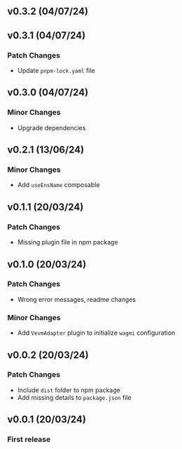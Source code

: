 ## v0.3.2 (04/07/24)

## v0.3.1 (04/07/24)

### Patch Changes

- Update `pnpm-lock.yaml` file

## v0.3.0 (04/07/24)

### Minor Changes

- Upgrade dependencies

## v0.2.1 (13/06/24)

### Minor Changes

- Add `useEnsName` composable

## v0.1.1 (20/03/24)

### Patch Changes

- Missing plugin file in npm package

## v0.1.0 (20/03/24)

### Patch Changes

- Wrong error messages, readme changes

### Minor Changes

- Add `VevmAdapter` plugin to initialize `wagmi` configuration

## v0.0.2 (20/03/24)

### Patch Changes

- Include `dist` folder to npm package
- Add missing details to `package.json` file

## v0.0.1 (20/03/24)

### First release
